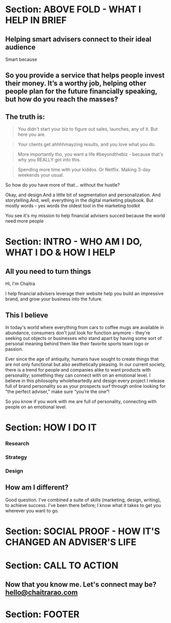 # Section: ABOVE FOLD - WHAT I HELP IN BRIEF

## Helping smart advisers connect to their ideal audience

Smart because 

## So you provide a service that helps people invest their money. It’s a worthy job, helping other people plan for the future financially speaking, but how do you reach the masses?

## The truth is: 

> You didn't start your biz to figure out sales, launches, any of it. But here you are.

> Your clients get ahhhhmayzing results, and you love what you do.

> More importantly tho, you want a life #beyondthebiz - because that's why you REALLY got into this. 

> Spending more time with your kiddos. Or Netflix. Making 3-day weekends your usual. 

So how do you have more of that... without the hustle? 

Okay, and design.And a little bit of segmentation and personalization. And storytelling.And, well, everything in the digital marketing playbook. But mostly words - yes words the oldest tool in the marketing toolkit

You see it's my mission to help financial advisers succed because the world need more people 


# Section: INTRO - WHO AM I DO, WHAT I DO & HOW I HELP

## All you need to turn things 

Hi, I'm Chaitra 

I help financial advisers leverage their website help you build an impressive brand, and grow your business into the future.

## This I believe

In today's world where everything from cars to coffee mugs are available in abundance, consumers don't just look for function anymore - they're seeking out objects or businesses who stand apart by having some sort of personal meaning behind them like their favorite sports team logo or passion. 

Ever since the age of antiquity, humans have sought to create things that are not only functional but also aesthetically pleasing. In our current society, there is a trend for people and companies alike to want products with personality; something they can connect with on an emotional level. I believe in this philosophy wholeheartedly and design every project I release full of brand personality so as your prospects surf through online looking for "the perfect adviser," make sure “you’re the one”!

So you know if you work with me are full of personality, connecting with people on an emotional level.

# Section: HOW I DO IT 

### Research 

### Strategy

### Design


## How am I different? 

Good question. I've combined a suite of skills (marketing, design, writing), to achieve success. I've been there before; I know what it takes to get you wherever you want to go.

# Section: SOCIAL PROOF - HOW IT'S CHANGED AN ADVISER'S LIFE


# Section: CALL TO ACTION

## Now that you know me. Let's connect may be? hello@chaitrarao.com

# Section: FOOTER
